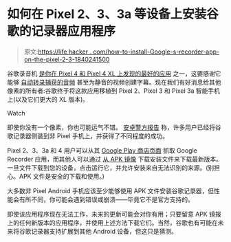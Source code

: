 # 如何在 Pixel 2、3、3a 等设备上安装谷歌的记录器应用程序

> 原文:[https://life hacker . com/how-to-install-Google-s-recorder-app-on-the-pixel-2-3-1840241500](https://lifehacker.com/how-to-install-google-s-recorder-app-on-the-pixel-2-3-1840241500)

谷歌录音机 [是你在 Pixel 4 和 Pixel 4 XL 上发现的最好的应用](https://gizmodo.com/the-new-pixel-4-real-time-transcription-app-is-amazing-1839408583) 之一，这要感谢它能够 [自动转录捕获的音频](https://lifehacker.com/use-the-pixel-4s-live-caption-feature-to-transcribe-mut-1839362089) 甚至为静音的视频创建字幕。现在我们有好消息给其他像素的所有者:谷歌终于将这款应用移植到 Pixel 2、Pixel 3 和 Pixel 3a 智能手机上(以及它们更大的 XL 版本)。

Watch

即使你没有一个像素，你也可能运气不错。 [安卓警方报告](https://www.androidpolice.com/2019/12/05/google-recorder-pixel-2-pixel-3-download/) 称，许多用户已经将谷歌记录器侧装到非 Pixel 手机上，并获得了不同程度的成功。

Pixel 2、3、3a 和 4 用户可以从其 [Google Play 商店页面](https://play.google.com/store/apps/details?id=com.google.android.apps.recorder&hl=en_US) 抓取 Google Recorder 应用，而其他人可以通过 [从 APK 镜像](https://www.apkmirror.com/apk/google-inc/google-recorder/google-recorder-1-1-283481728-release/) 下载安装文件来下载最新版本。一旦文件下载到您的设备，点击运行它，并允许安装来自无法识别的来源。(别担心。APK 文件是安全的下载和使用。)

大多数非 Pixel Android 手机应该至少能够使用 APK 文件安装谷歌记录器，但性能会有所不同，你可能会遇到错误或崩溃——毕竟它不是官方支持的。

即使该应用程序现在无法工作，未来的更新可能会对你有用；只要留意 APK 镜报上的任何新版本的应用程序，并使用上述方法下载它们。当然，谷歌也有可能在未来将谷歌记录器支持扩展到其他 Android 设备，但这只是猜测。